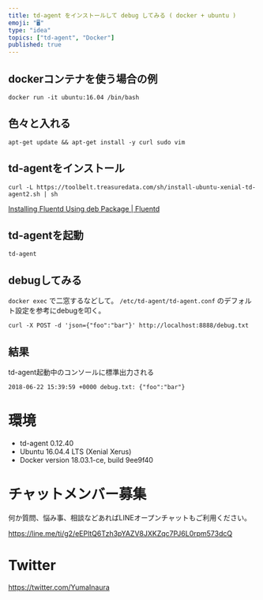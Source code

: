 ```yaml
---
title: td-agent をインストールして debug してみる ( docker + ubuntu )
emoji: "🖥"
type: "idea"
topics: ["td-agent", "Docker"]
published: true
---
```


## dockerコンテナを使う場合の例

```
docker run -it ubuntu:16.04 /bin/bash
```

## 色々と入れる

```
apt-get update && apt-get install -y curl sudo vim
```

## td-agentをインストール

```
curl -L https://toolbelt.treasuredata.com/sh/install-ubuntu-xenial-td-agent2.sh | sh
```

[Installing Fluentd Using deb Package | Fluentd](https://docs.fluentd.org/v0.12/articles/install-by-deb)

## td-agentを起動

```
td-agent
```

## debugしてみる


`docker exec` で二窓するなどして。
`/etc/td-agent/td-agent.conf` のデフォルト設定を参考にdebugを叩く。

```
curl -X POST -d 'json={"foo":"bar"}' http://localhost:8888/debug.txt
```

## 結果

td-agent起動中のコンソールに標準出力される

```
2018-06-22 15:39:59 +0000 debug.txt: {"foo":"bar"}
```

# 環境

- td-agent 0.12.40
- Ubuntu 16.04.4 LTS (Xenial Xerus)
- Docker version 18.03.1-ce, build 9ee9f40








<!-- Update From Qiita API -->

# チャットメンバー募集


何か質問、悩み事、相談などあればLINEオープンチャットもご利用ください。

https://line.me/ti/g2/eEPltQ6Tzh3pYAZV8JXKZqc7PJ6L0rpm573dcQ





# Twitter


https://twitter.com/YumaInaura


<!-- Update From Qiita API -->


